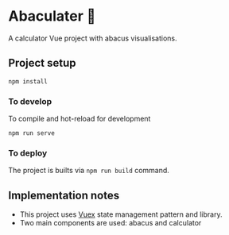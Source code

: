 # Abaculater 🧮

A calculator Vue project with abacus visualisations.

## Project setup

```
npm install
```

### To develop

To compile and hot-reload for development

```
npm run serve
```

### To deploy

The project is builts via `npm run build` command.

## Implementation notes

- This project uses [Vuex](https://vuex.vuejs.org/) state management pattern and library.
- Two main components are used: abacus and calculator
